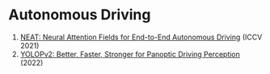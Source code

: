 # Autonomous Driving
1. [NEAT: Neural Attention Fields for End-to-End Autonomous Driving](https://arxiv.org/abs/2109.04456) (ICCV 2021)
2. [YOLOPv2: Better, Faster, Stronger for Panoptic Driving Perception](https://arxiv.org/abs/2208.11434) (2022)


